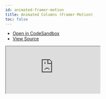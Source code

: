 ```yaml
---
id: animated-framer-motion
title: Animated Columns (Framer-Motion)
toc: false
---
```


- [Open in CodeSandbox](https://codesandbox.io/s/github/tannerlinsley/react-charts/tree/master/examples/animated-framer-motion)
- [View Source](https://github.com/tannerlinsley/react-charts/tree/master/examples/animated-framer-motion)

<iframe
  src="https://codesandbox.io/embed/github/tannerlinsley/react-charts/tree/master/examples/animated-framer-motion?autoresize=1&fontsize=14&theme=dark"
  title="tannerlinsley/react-charts: animated-framer-motion"
  sandbox="allow-forms allow-modals allow-popups allow-presentation allow-same-origin allow-scripts"
  style={{
    width: '100%',
    height: '80vh',
    border: '0',
    borderRadius: 8,
    overflow: 'hidden',
    position: 'static',
    zIndex: 0,
  }}
></iframe>

